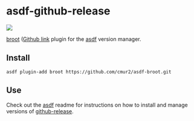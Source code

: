 # asdf-github-release

![](https://github.com/cmur2/asdf-broot/workflows/ci/badge.svg)

[broot](https://dystroy.org/broot) ([Github link](https://github.com/Canop/broot) plugin for the [asdf](https://github.com/asdf-vm/asdf) version manager.

## Install

```
asdf plugin-add broot https://github.com/cmur2/asdf-broot.git
```

## Use

Check out the [asdf](https://github.com/asdf-vm/asdf) readme for instructions on how to install and manage versions of [github-release](https://github.com/Canop/broot).
